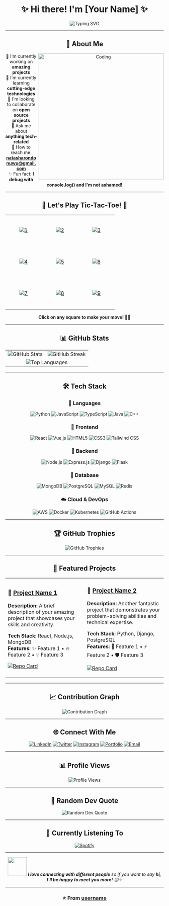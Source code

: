<div align="center">
  
# ✨ Hi there! I'm [Your Name] ✨

<img src="https://readme-typing-svg.herokuapp.com?font=Fira+Code&size=30&duration=3000&pause=1000&color=FF69B4&center=true&vCenter=true&width=600&lines=Full+Stack+Developer;Creative+Problem+Solver;Tech+Enthusiast;Always+Learning+Something+New!" alt="Typing SVG" />

</div>

---

<div align="center">
  
## 🌸 About Me

<img align="right" alt="Coding" width="400" src="https://media.giphy.com/media/qgQUggAC3Pfv687qPC/giphy.gif">

💖 I'm currently working on **amazing projects**  
🌺 I'm currently learning **cutting-edge technologies**  
🦋 I'm looking to collaborate on **open source projects**  
💭 Ask me about **anything tech-related**  
📧 How to reach me: **natasharondonuwu@gmail.com**  
✨ Fun fact: **I debug with console.log() and I'm not ashamed!**

</div>

---

<div align="center">

## 🎀 Let's Play Tic-Tac-Toe! 🎀

<!-- Tic-Tac-Toe Game -->
<table>
<tr>
<td align="center" width="100" height="100">
<a href="https://github.com/[username]/[username]/issues/new?title=tic-tac-toe%7Cmove%7C1&body=Just+click+%27Submit+new+issue%27.+You+don%27t+need+to+do+anything+else.">
<img src="https://img.shields.io/badge/1-⬜-lightgrey?style=for-the-badge&logo=data:image/svg+xml;base64,PHN2ZyB3aWR0aD0iMTAwIiBoZWlnaHQ9IjEwMCIgeG1sbnM9Imh0dHA6Ly93d3cudzMub3JnLzIwMDAvc3ZnIj4KPHJlY3Qgd2lkdGg9IjEwMCIgaGVpZ2h0PSIxMDAiIGZpbGw9IiNmZmYiLz4KPC9zdmc+" alt="1">
</a>
</td>
<td align="center" width="100" height="100">
<a href="https://github.com/[username]/[username]/issues/new?title=tic-tac-toe%7Cmove%7C2&body=Just+click+%27Submit+new+issue%27.+You+don%27t+need+to+do+anything+else.">
<img src="https://img.shields.io/badge/2-⬜-lightgrey?style=for-the-badge&logo=data:image/svg+xml;base64,PHN2ZyB3aWR0aD0iMTAwIiBoZWlnaHQ9IjEwMCIgeG1sbnM9Imh0dHA6Ly93d3cudzMub3JnLzIwMDAvc3ZnIj4KPHJlY3Qgd2lkdGg9IjEwMCIgaGVpZ2h0PSIxMDAiIGZpbGw9IiNmZmYiLz4KPC9zdmc+" alt="2">
</a>
</td>
<td align="center" width="100" height="100">
<a href="https://github.com/[username]/[username]/issues/new?title=tic-tac-toe%7Cmove%7C3&body=Just+click+%27Submit+new+issue%27.+You+don%27t+need+to+do+anything+else.">
<img src="https://img.shields.io/badge/3-⬜-lightgrey?style=for-the-badge&logo=data:image/svg+xml;base64,PHN2ZyB3aWR0aD0iMTAwIiBoZWlnaHQ9IjEwMCIgeG1sbnM9Imh0dHA6Ly93d3cudzMub3JnLzIwMDAvc3ZnIj4KPHJlY3Qgd2lkdGg9IjEwMCIgaGVpZ2h0PSIxMDAiIGZpbGw9IiNmZmYiLz4KPC9zdmc+" alt="3">
</a>
</td>
</tr>
<tr>
<td align="center" width="100" height="100">
<a href="https://github.com/[username]/[username]/issues/new?title=tic-tac-toe%7Cmove%7C4&body=Just+click+%27Submit+new+issue%27.+You+don%27t+need+to+do+anything+else.">
<img src="https://img.shields.io/badge/4-⬜-lightgrey?style=for-the-badge&logo=data:image/svg+xml;base64,PHN2ZyB3aWR0aD0iMTAwIiBoZWlnaHQ9IjEwMCIgeG1sbnM9Imh0dHA6Ly93d3cudzMub3JnLzIwMDAvc3ZnIj4KPHJlY3Qgd2lkdGg9IjEwMCIgaGVpZ2h0PSIxMDAiIGZpbGw9IiNmZmYiLz4KPC9zdmc+" alt="4">
</a>
</td>
<td align="center" width="100" height="100">
<a href="https://github.com/[username]/[username]/issues/new?title=tic-tac-toe%7Cmove%7C5&body=Just+click+%27Submit+new+issue%27.+You+don%27t+need+to+do+anything+else.">
<img src="https://img.shields.io/badge/5-⬜-lightgrey?style=for-the-badge&logo=data:image/svg+xml;base64,PHN2ZyB3aWR0aD0iMTAwIiBoZWlnaHQ9IjEwMCIgeG1sbnM9Imh0dHA6Ly93d3cudzMub3JnLzIwMDAvc3ZnIj4KPHJlY3Qgd2lkdGg9IjEwMCIgaGVpZ2h0PSIxMDAiIGZpbGw9IiNmZmYiLz4KPC9zdmc+" alt="5">
</a>
</td>
<td align="center" width="100" height="100">
<a href="https://github.com/[username]/[username]/issues/new?title=tic-tac-toe%7Cmove%7C6&body=Just+click+%27Submit+new+issue%27.+You+don%27t+need+to+do+anything+else.">
<img src="https://img.shields.io/badge/6-⬜-lightgrey?style=for-the-badge&logo=data:image/svg+xml;base64,PHN2ZyB3aWR0aD0iMTAwIiBoZWlnaHQ9IjEwMCIgeG1sbnM9Imh0dHA6Ly93d3cudzMub3JnLzIwMDAvc3ZnIj4KPHJlY3Qgd2lkdGg9IjEwMCIgaGVpZ2h0PSIxMDAiIGZpbGw9IiNmZmYiLz4KPC9zdmc+" alt="6">
</a>
</td>
</tr>
<tr>
<td align="center" width="100" height="100">
<a href="https://github.com/[username]/[username]/issues/new?title=tic-tac-toe%7Cmove%7C7&body=Just+click+%27Submit+new+issue%27.+You+don%27t+need+to+do+anything+else.">
<img src="https://img.shields.io/badge/7-⬜-lightgrey?style=for-the-badge&logo=data:image/svg+xml;base64,PHN2ZyB3aWR0aD0iMTAwIiBoZWlnaHQ9IjEwMCIgeG1sbnM9Imh0dHA6Ly93d3cudzMub3JnLzIwMDAvc3ZnIj4KPHJlY3Qgd2lkdGg9IjEwMCIgaGVpZ2h0PSIxMDAiIGZpbGw9IiNmZmYiLz4KPC9zdmc+" alt="7">
</a>
</td>
<td align="center" width="100" height="100">
<a href="https://github.com/[username]/[username]/issues/new?title=tic-tac-toe%7Cmove%7C8&body=Just+click+%27Submit+new+issue%27.+You+don%27t+need+to+do+anything+else.">
<img src="https://img.shields.io/badge/8-⬜-lightgrey?style=for-the-badge&logo=data:image/svg+xml;base64,PHN2ZyB3aWR0aD0iMTAwIiBoZWlnaHQ9IjEwMCIgeG1sbnM9Imh0dHA6Ly93d3cudzMub3JnLzIwMDAvc3ZnIj4KPHJlY3Qgd2lkdGg9IjEwMCIgaGVpZ2h0PSIxMDAiIGZpbGw9IiNmZmYiLz4KPC9zdmc+" alt="8">
</a>
</td>
<td align="center" width="100" height="100">
<a href="https://github.com/[username]/[username]/issues/new?title=tic-tac-toe%7Cmove%7C9&body=Just+click+%27Submit+new+issue%27.+You+don%27t+need+to+do+anything+else.">
<img src="https://img.shields.io/badge/9-⬜-lightgrey?style=for-the-badge&logo=data:image/svg+xml;base64,PHN2ZyB3aWR0aD0iMTAwIiBoZWlnaHQ9IjEwMCIgeG1sbnM9Imh0dHA6Ly93d3cudzMub3JnLzIwMDAvc3ZnIj4KPHJlY3Qgd2lkdGg9IjEwMCIgaGVpZ2h0PSIxMDAiIGZpbGw9IiNmZmYiLz4KPC9zdmc+" alt="9">
</a>
</td>
</tr>
</table>

**Click on any square to make your move! 🎯✨**

</div>

---

<div align="center">

## 📊 GitHub Stats

<table>
<tr>
<td>
<img src="https://github-readme-stats.vercel.app/api?username=[username]&show_icons=true&theme=tokyonight&hide_border=true&count_private=true" alt="GitHub Stats" />
</td>
<td>
<img src="https://github-readme-streak-stats.herokuapp.com/?user=[username]&theme=tokyonight&hide_border=true" alt="GitHub Streak" />
</td>
</tr>
<tr>
<td colspan="2" align="center">
<img src="https://github-readme-stats.vercel.app/api/top-langs/?username=[username]&layout=compact&theme=tokyonight&hide_border=true&langs_count=8" alt="Top Languages" />
</td>
</tr>
</table>

</div>

---

<div align="center">

## 🛠️ Tech Stack

### 💎 Languages
![Python](https://img.shields.io/badge/Python-3776AB?style=for-the-badge&logo=python&logoColor=white)
![JavaScript](https://img.shields.io/badge/JavaScript-F7DF1E?style=for-the-badge&logo=javascript&logoColor=black)
![TypeScript](https://img.shields.io/badge/TypeScript-007ACC?style=for-the-badge&logo=typescript&logoColor=white)
![Java](https://img.shields.io/badge/Java-ED8B00?style=for-the-badge&logo=java&logoColor=white)
![C++](https://img.shields.io/badge/C++-00599C?style=for-the-badge&logo=c%2B%2B&logoColor=white)

### 🎨 Frontend
![React](https://img.shields.io/badge/React-20232A?style=for-the-badge&logo=react&logoColor=61DAFB)
![Vue.js](https://img.shields.io/badge/Vue.js-35495E?style=for-the-badge&logo=vue.js&logoColor=4FC08D)
![HTML5](https://img.shields.io/badge/HTML5-E34F26?style=for-the-badge&logo=html5&logoColor=white)
![CSS3](https://img.shields.io/badge/CSS3-1572B6?style=for-the-badge&logo=css3&logoColor=white)
![Tailwind CSS](https://img.shields.io/badge/Tailwind_CSS-38B2AC?style=for-the-badge&logo=tailwind-css&logoColor=white)

### 🌸 Backend
![Node.js](https://img.shields.io/badge/Node.js-43853D?style=for-the-badge&logo=node.js&logoColor=white)
![Express.js](https://img.shields.io/badge/Express.js-404D59?style=for-the-badge)
![Django](https://img.shields.io/badge/Django-092E20?style=for-the-badge&logo=django&logoColor=white)
![Flask](https://img.shields.io/badge/Flask-000000?style=for-the-badge&logo=flask&logoColor=white)

### 💾 Database
![MongoDB](https://img.shields.io/badge/MongoDB-4EA94B?style=for-the-badge&logo=mongodb&logoColor=white)
![PostgreSQL](https://img.shields.io/badge/PostgreSQL-316192?style=for-the-badge&logo=postgresql&logoColor=white)
![MySQL](https://img.shields.io/badge/MySQL-00000F?style=for-the-badge&logo=mysql&logoColor=white)
![Redis](https://img.shields.io/badge/Redis-DC382D?style=for-the-badge&logo=redis&logoColor=white)

### ☁️ Cloud & DevOps
![AWS](https://img.shields.io/badge/Amazon_AWS-232F3E?style=for-the-badge&logo=amazon-aws&logoColor=white)
![Docker](https://img.shields.io/badge/Docker-2496ED?style=for-the-badge&logo=docker&logoColor=white)
![Kubernetes](https://img.shields.io/badge/Kubernetes-326CE5?style=for-the-badge&logo=kubernetes&logoColor=white)
![GitHub Actions](https://img.shields.io/badge/GitHub_Actions-2088FF?style=for-the-badge&logo=github-actions&logoColor=white)

</div>

---

<div align="center">

## 🏆 GitHub Trophies

<img src="https://github-profile-trophy.vercel.app/?username=[username]&theme=tokyonight&no-frame=true&no-bg=false&margin-w=4" alt="GitHub Trophies" />

</div>

---

<div align="center">

## 🎯 Featured Projects

<table>
<tr>
<td width="50%">

### 🚀 [Project Name 1](https://github.com/[username]/project1)
**Description:** A brief description of your amazing project that showcases your skills and creativity.

**Tech Stack:** React, Node.js, MongoDB  
**Features:** ✨ Feature 1 • 🔥 Feature 2 • 💡 Feature 3

[![Repo Card](https://github-readme-stats.vercel.app/api/pin/?username=[username]&repo=project1&theme=tokyonight&hide_border=true)](https://github.com/[username]/project1)

</td>
<td width="50%">

### 🌟 [Project Name 2](https://github.com/[username]/project2)
**Description:** Another fantastic project that demonstrates your problem-solving abilities and technical expertise.

**Tech Stack:** Python, Django, PostgreSQL  
**Features:** 🎨 Feature 1 • ⚡ Feature 2 • 🛡️ Feature 3

[![Repo Card](https://github-readme-stats.vercel.app/api/pin/?username=[username]&repo=project2&theme=tokyonight&hide_border=true)](https://github.com/[username]/project2)

</td>
</tr>
</table>

</div>

---

<div align="center">

## 📈 Contribution Graph

<img src="https://github-readme-activity-graph.vercel.app/graph?username=[username]&theme=tokyo-night&hide_border=true&area=true" alt="Contribution Graph" />

</div>

---

<div align="center">

## 🌐 Connect With Me

[![LinkedIn](https://img.shields.io/badge/LinkedIn-0077B5?style=for-the-badge&logo=linkedin&logoColor=white)](https://linkedin.com/in/[username])
[![Twitter](https://img.shields.io/badge/Twitter-1DA1F2?style=for-the-badge&logo=twitter&logoColor=white)](https://twitter.com/[username])
[![Instagram](https://img.shields.io/badge/Instagram-E4405F?style=for-the-badge&logo=instagram&logoColor=white)](https://instagram.com/[username])
[![Portfolio](https://img.shields.io/badge/Portfolio-FF5722?style=for-the-badge&logo=todoist&logoColor=white)](https://[username].dev)
[![Email](https://img.shields.io/badge/Email-D14836?style=for-the-badge&logo=gmail&logoColor=white)](mailto:your.email@example.com)

</div>

---

<div align="center">

## 📊 Profile Views

<img src="https://komarev.com/ghpvc/?username=[username]&label=Profile%20views&color=FF69B4&style=flat" alt="Profile Views" />

</div>

---

<div align="center">

## 💭 Random Dev Quote

<img src="https://quotes-github-readme.vercel.app/api?type=horizontal&theme=tokyonight" alt="Random Dev Quote" />

</div>

---

<div align="center">

## 🎵 Currently Listening To

[![Spotify](https://novatorem-[username].vercel.app/api/spotify)](https://open.spotify.com/user/[username])

</div>

---

<div align="center">

<img src="https://media.giphy.com/media/LnQjpWaON8nhr21vNW/giphy.gif" width="60"> <em><b>I love connecting with different people</b> so if you want to say <b>hi, I'll be happy to meet you more!</b> 😊✨</em>

</div>

---

<div align="center">

### ⭐ From [username](https://github.com/[username])

</div>

